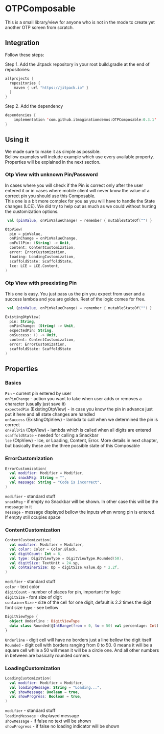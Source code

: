 # OTPComposable
This is a small library/view for anyone who is not in the mode to create yet another OTP screen from scratch.


## Integration
Follow these steps:

Step 1. Add the Jitpack repository in your root build.gradle at the end of repositories:
```kotlin
allprojects {
  repositories {
    maven { url "https://jitpack.io" }
  }
}
```

Step 2. Add the dependency
```kotlin
dependencies {
    implementation 'com.github.itmaginationdemos:OTPComposable:0.3.1'
}
```

## Using it
We made sure to make it as simple as possible.  
Bellow examples will include example which use every available property.  
Properties will be explained in the next section.

### Otp View with unknown Pin/Password
In cases where you will check if the Pin is correct only after the user entered it or in cases
where mobile client will never know the value of a correct pin you should use this Composable.  
This one is a bit more complex for you as you will have to handle the State changes (LCE). We did
try to help out as much as we could without hurting the customization options.

```kotlin
 val (pinValue, onPinValueChange) = remember { mutableStateOf("") }

OtpView(
  pin = pinValue,
  onPinChange = onPinValueChange, 
  onFullPin: (String) -> Unit,
  content: ContentCustomization,
  error: ErrorCustomization,
  loading: LoadingCustomization,
  scaffoldState: ScaffoldState,
  lce: LCE = LCE.Content,
)
```
### Otp View with preexisting Pin
This one is easy. You just pass us the pin you expect from user and a success lambda and you are
golden. Rest of the logic comes for free.

```kotlin
 val (pinValue, onPinValueChange) = remember { mutableStateOf("") }

ExistingOtpView(
  pin: String, 
  onPinChange: (String) -> Unit,
  expectedPin: String,
  onSuccess: () -> Unit,
  content: ContentCustomization,
  error: ErrorCustomization,
  scaffoldState: ScaffoldState
)
```

## Properties
### Basics
`Pin` - current pin entered by user  
`onPinChange` - action you want to take when user adds or removes a character (usually just save it)  
`expectedPin` (ExistingOtpView) - in case you know the pin in advance just put it here and 
all state changes are handled  
`onSuccess` (ExistingOtpView) - lambda to call when we determined the pin is correct  
`onFullPin` (OtpView) - lambda which is called when all digits are entered  
`scaffoldState` - needed for calling a Snackbar  
`lce` (OtpView) - lce, or Loading, Content, Error. More details in next chapter, but basically
these are the three possible state of this Composable

### ErrorCustomization
```kotlin
ErrorCustomization(
  val modifier: Modifier = Modifier,
  val snackMsg: String = "",
  val message: String = "Code is incorrect",
)
```
`modifier` - standard stuff  
`snackMsg` - if empty no Snackbar will be shown. In other case this will be the message in it  
`message` - message displayed bellow the inputs when wrong pin is entered. If empty still ocupies
space  

### ContentCustomization
```kotlin
ContentCustomization(
  val modifier: Modifier = Modifier,
  val color: Color = Color.Black,
  val digitCount: Int = 6,
  val type: DigitViewType = DigitViewType.Rounded(50),
  val digitSize: TextUnit = 24.sp,
  val containerSize: Dp = digitSize.value.dp * 2.2f,
)
```

`modifier` - standard stuff  
`color` - text color  
`digitCount` - number of places for pin, important for logic   
`digitSize` - font size of digit  
`containerSize` - size of the cell for one digit, default is 2.2 times the digit font size
`type` - see bellow

```kotlin
DigitViewType {
  object Underline : DigitViewType
  data class Rounded(@IntRange(from = 0, to = 50) val percentage: Int): DigitViewType
}
```

`Underline` - digit cell will have no borders just a line bellow the digit itself  
`Rounded` - digit cell with borders ranging from 0 to 50. 0 means it will be a square cell while
a 50 will mean it will be a circle one. And all other numbers in between are basically rounded 
corners.

### LoadingCustomization
```kotlin
LoadingCustomization(
  val modifier: Modifier = Modifier,
  val loadingMessage: String = "Loading...",
  val showMessage: Boolean = true,
  val showProgress: Boolean = true,
)
```
`modifier` - standard stuff  
`loadingMessage` - displayed message  
`showMessage` -  if false no text will be shown  
`showProgress` -  if false no loading indicator will be shown